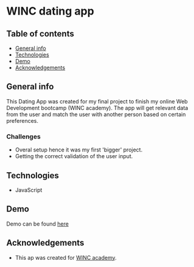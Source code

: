 # WINC dating app

## Table of contents
* [General info](#general-info)
* [Technologies](#technologies)
* [Demo](#demo)
* [Acknowledgements](#acknowledgements)

## General info
This Dating App was created for my final project to finish my online Web Development bootcamp (WINC academy).
The app will get relevant data from the user and match the user with another person based on certain preferences.

### Challenges
* Overal setup hence it was my first 'bigger' project.
* Getting the correct validation of the user input. 

## Technologies
* JavaScript

## Demo
Demo can be found [here](https://replit.com/@vincentlemstra/WINC-dating-app?v=1)

## Acknowledgements
* This ap was created for [WINC academy](https://www.wincacademy.nl/#).


 




